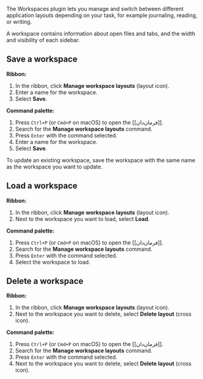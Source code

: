 The Workspaces plugin lets you manage and switch between different application layouts depending on your task, for example journaling, reading, or writing.

A workspace contains information about open files and tabs, and the width and visibility of each sidebar.

## Save a workspace

**Ribbon:**

1. In the ribbon, click **Manage workspace layouts** (layout icon).
2. Enter a name for the workspace.
3. Select **Save**.

**Command palette:**

1. Press `Ctrl+P` (or `Cmd+P` on macOS) to open the [[فرمان‌دان]].
2. Search for the **Manage workspace layouts** command.
3. Press `Enter` with the command selected.
4. Enter a name for the workspace.
5. Select **Save**.

To update an existing workspace, save the workspace with the same name as the workspace you want to update.

## Load a workspace

**Ribbon:**

1. In the ribbon, click **Manage workspace layouts** (layout icon).
2. Next to the workspace you want to load, select **Load**.

**Command palette:**

1. Press `Ctrl+P` (or `Cmd+P` on macOS) to open the [[فرمان‌دان]].
2. Search for the **Manage workspace layouts** command.
3. Press `Enter` with the command selected.
4. Select the workspace to load.

## Delete a workspace

**Ribbon:**

1. In the ribbon, click **Manage workspace layouts** (layout icon).
2. Next to the workspace you want to delete, select **Delete layout** (cross icon).

**Command palette:**

1. Press `Ctrl+P` (or `Cmd+P` on macOS) to open the [[فرمان‌دان]].
2. Search for the **Manage workspace layouts** command.
3. Press `Enter` with the command selected.
4. Next to the workspace you want to delete, select **Delete layout** (cross icon).
